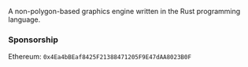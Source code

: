 A non-polygon-based graphics engine written in the Rust programming language.

<h3>Sponsorship</h3>

Ethereum: `0x4Ea4bBEaf8425F21388471205F9E47dAA8023B0F`
